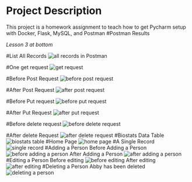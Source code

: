 # Project Description
This project is a homework assignment to teach how to get Pycharm setup with Docker, Flask, MySQL, and Postman
#Postman Results

*Lesson 3 at bottom*

#List All Records
![all records in Postman](screenshots/allRecordsInPostman.PNG)

#One get request
![get request](screenshots/getRequest.PNG)

#Before Post Request
![before post request](screenshots/beforePostRequest.PNG)

#After Post Request
![after post request](screenshots/afterPostRequest.PNG)

#Before Put request
![before put request](screenshots/beforePutRequest.PNG)

#After Put Request
![after put request](screenshots/afterPutRequest.PNG)

#Before delete request
![before delete request](screenshots/beforeDeleteRequest.PNG)

#After delete Request
![after delete request](screenshots/afterDeleteRequest.PNG)
#Biostats Data Table
![biostats table](screenshots/biostatsDataTable.PNG)
#Home Page
![home page](screenshots/HomePage.PNG)
#A Single Record
![single record](screenshots/aSingleRecord.PNG)
#Adding a Person
Before Adding a Person
![before adding a person](screenshots/beforeAddingPerson.PNG)
After Adding a Person
![after adding a person](screenshots/afterAddingPerson.PNG)
#Editing a Person
Before editing
![before editing](screenshots/beforeEditing.PNG)
After editing
![after editing](screenshots/afterEditing.PNG)
#Deleting a Person
Abby has been deleted
![deleting a person](screenshots/abbyDeleted.PNG)
